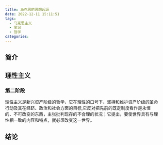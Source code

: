 ```yaml
---
title: 马克思的思想起源
date: 2022-12-11 15:11:51
tags:
  - 马克思主义
  - 笔记
  - 哲学
categories:
---
```

## 简介

## 理性主义

### 第二阶段
理性主义是新兴资产阶级的哲学，它在理性的口号下，坚持和维护资产阶级的革命行动及其在经跻、政治和社会方面的目标,它反对把先前的既定制度看作是永恒的、不可改变的东西，主张批判现存的不合理的状况；它提出，要使世界具有与理性相一致的内容和特点，就必须改变这一世界。

## 结论
